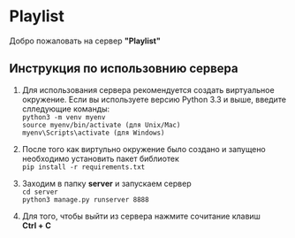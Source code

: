 # Playlist


Добро пожаловать на сервер __"Playlist"__

## Инструкция по использовнию сервера 

1. Для использования сервера рекомендуется создать виртуальное окружение. Если вы используете версию Python 3.3 и выше, введите слледующие команды:   
    `python3 -m venv myenv`    
    `source myenv/bin/activate (для Unix/Mac)`       
    `myenv\Scripts\activate (для Windows)`
  
2. После того как виртульно окружение было создано и запущено необходимо установить пакет библиотек    
    `pip install -r requirements.txt`

3. Заходим в папку __server__ и запускаем сервер     
    `cd server`   
    `python3 manage.py runserver 8888`  

4. Для того, чтобы выйти из сервера нажмите сочитание клавиш       
__Ctrl + C__ 
       
